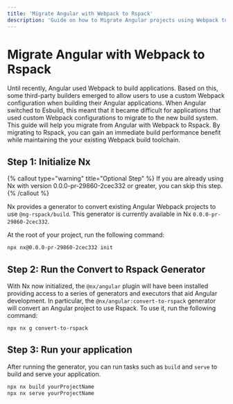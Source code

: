 ```yaml
---
title: 'Migrate Angular with Webpack to Rspack'
description: 'Guide on how to Migrate Angular projects using Webpack to Rspack'
---
```


# Migrate Angular with Webpack to Rspack

Until recently, Angular used Webpack to build applications. Based on this, some third-party builders emerged to allow users to use a custom Webpack configuration when building their Angular applications.
When Angular switched to Esbuild, this meant that it became difficult for applications that used custom Webpack configurations to migrate to the new build system. This guide will help you migrate from Angular with Webpack to Rspack.
By migrating to Rspack, you can gain an immediate build performance benefit while maintaining the your existing Webpack build toolchain.

## Step 1: Initialize Nx

{% callout type="warning" title="Optional Step" %}
If you are already using Nx with version 0.0.0-pr-29860-2cec332 or greater, you can skip this step.
{% /callout %}

Nx provides a generator to convert existing Angular Webpack projects to use `@ng-rspack/build`. This generator is currently available in Nx `0.0.0-pr-29860-2cec332`.

At the root of your project, run the following command:

```bash
npx nx@0.0.0-pr-29860-2cec332 init
```

## Step 2: Run the Convert to Rspack Generator

With Nx now initialized, the `@nx/angular` plugin will have been installed providing access to a series of generators and executors that aid Angular development.
In particular, the `@nx/angular:convert-to-rspack` generator will convert an Angular project to use Rspack.
To use it, run the following command:

```bash
npx nx g convert-to-rspack
```

## Step 3: Run your application

After running the generator, you can run tasks such as `build` and `serve` to build and serve your application.

```bash
npx nx build yourProjectName
npx nx serve yourProjectName
```
